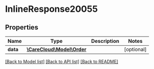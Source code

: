 # InlineResponse20055

## Properties
Name | Type | Description | Notes
------------ | ------------- | ------------- | -------------
**data** | [**\CareCloud\Model\Order**](Order.md) |  | [optional] 

[[Back to Model list]](../../README.md#documentation-for-models) [[Back to API list]](../../README.md#documentation-for-api-endpoints) [[Back to README]](../../README.md)


